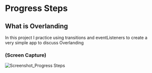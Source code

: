 # Progress Steps

## What is Overlanding
In this project I practice using transitions and eventListeners to create a very simple app to discuss Overlanding

### (Screen Capture)
![Screenshot_Progress Steps]()